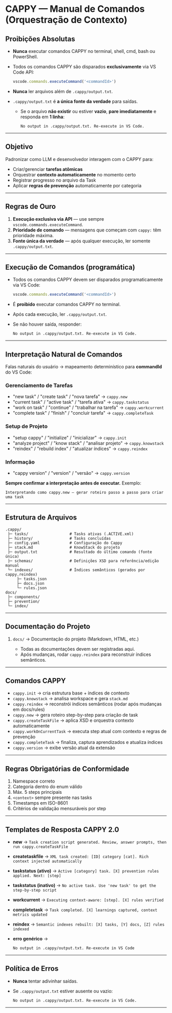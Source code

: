<!-- CAPPY INI -->

# CAPPY — Manual de Comandos (Orquestração de Contexto)

## Proibições Absolutas

* **Nunca** executar comandos CAPPY no terminal, shell, cmd, bash ou PowerShell.
* Todos os comandos CAPPY são disparados **exclusivamente** via VS Code API:

  ```ts
  vscode.commands.executeCommand('<commandId>')
  ```
* **Nunca** ler arquivos além de `.cappy/output.txt`.
* `.cappy/output.txt` é **a única fonte da verdade** para saídas.

  * Se o arquivo **não existir** ou estiver **vazio**, **pare imediatamente** e responda em **1 linha**:

    ```
    No output in .cappy/output.txt. Re-execute in VS Code.
    ```

---

## Objetivo

Padronizar como LLM e desenvolvedor interagem com o CAPPY para:

* Criar/gerenciar **tarefas atômicas**
* Orquestrar **contexto automaticamente** no momento certo
* Registrar progresso no arquivo da Task
* Aplicar **regras de prevenção** automaticamente por categoria

---

## Regras de Ouro

1. **Execução exclusiva via API** — use sempre `vscode.commands.executeCommand`.
2. **Prioridade de comando** — mensagens que começam com `cappy:` têm prioridade máxima.
3. **Fonte única da verdade** — após qualquer execução, ler somente `.cappy/output.txt`.

---

## Execução de Comandos (programática)

* Todos os comandos CAPPY devem ser disparados programaticamente via VS Code:

  ```ts
  vscode.commands.executeCommand('<commandId>')
  ```
* É **proibido** executar comandos CAPPY no terminal.
* Após cada execução, ler `.cappy/output.txt`.
* Se não houver saída, responder:

  ```
  No output in .cappy/output.txt. Re-execute in VS Code.
  ```

---

## Interpretação Natural de Comandos

Falas naturais do usuário → mapeamento determinístico para **commandId** do VS Code:

### Gerenciamento de Tarefas

* "new task" / "create task" / "nova tarefa" → `cappy.new`
* "current task" / "active task" / "tarefa ativa" → `cappy.taskstatus`
* "work on task" / "continue" / "trabalhar na tarefa" → `cappy.workcurrent`
* "complete task" / "finish" / "concluir tarefa" → `cappy.completeTask`

### Setup de Projeto

* "setup cappy" / "initialize" / "inicializar" → `cappy.init`
* "analyze project" / "know stack" / "analisar projeto" → `cappy.knowstack`
* "reindex" / "rebuild index" / "atualizar índices" → `cappy.reindex`

### Informação

* "cappy version" / "version" / "versão" → `cappy.version`

**Sempre confirmar a interpretação antes de executar.**
Exemplo:

```
Interpretando como cappy.new — gerar roteiro passo a passo para criar uma task
```

---

## Estrutura de Arquivos

```
.cappy/
 ├─ tasks/                  # Tasks ativas (.ACTIVE.xml)
 ├─ history/                # Tasks concluídas
 ├─ config.yaml             # Configuração do Cappy
 ├─ stack.md                # KnowStack do projeto
 ├─ output.txt              # Resultado do último comando (fonte única)
 ├─ schemas/                # Definições XSD para referência/edição manual
 └─ indexes/                # Índices semânticos (gerados por cappy.reindex)
     ├─ tasks.json
     ├─ docs.json
     └─ rules.json
docs/
 ├─ components/
 ├─ prevention/
 └─ index/
```

---

## Documentação do Projeto

1. `docs/` → Documentação do projeto (Markdown, HTML, etc.)

   * Todas as documentações devem ser registradas aqui.
   * Após mudanças, rodar `cappy.reindex` para reconstruir índices semânticos.

---

## Comandos CAPPY

* `cappy.init` → cria estrutura base + índices de contexto
* `cappy.knowstack` → analisa workspace e gera `stack.md`
* `cappy.reindex` → reconstrói índices semânticos (rodar após mudanças em docs/rules)
* `cappy.new` → gera roteiro step-by-step para criação de task
* `cappy.createTaskFile` → aplica XSD e orquestra contexto automaticamente
* `cappy.workOnCurrentTask` → executa step atual com contexto e regras de prevenção
* `cappy.completeTask` → finaliza, captura aprendizados e atualiza índices
* `cappy.version` → exibe versão atual da extensão

---

## Regras Obrigatórias de Conformidade

1. Namespace correto
2. Categoria dentro do enum válido
3. Máx. 5 steps principais
4. `<context>` sempre presente nas tasks
5. Timestamps em ISO-8601
6. Critérios de validação mensuráveis por step

---

## Templates de Resposta CAPPY 2.0

* **new** → `Task creation script generated. Review, answer prompts, then run cappy.createTaskFile`
* **createtaskfile** → `XML task created: [ID] category [cat]. Rich context injected automatically`
* **taskstatus (ativo)** → `Active [category] task. [X] prevention rules applied. Next: [step]`
* **taskstatus (inativo)** → `No active task. Use 'new task' to get the step-by-step script`
* **workcurrent** → `Executing context-aware: [step]. [X] rules verified`
* **completetask** → `Task completed. [X] learnings captured, context metrics updated`
* **reindex** → `Semantic indexes rebuilt: [X] tasks, [Y] docs, [Z] rules indexed`
* **erro genérico** →

  ```
  No output in .cappy/output.txt. Re-execute in VS Code
  ```

---

## Política de Erros

* **Nunca** tentar adivinhar saídas.
* Se `.cappy/output.txt` estiver ausente ou vazio:

  ```
  No output in .cappy/output.txt. Re-execute in VS Code.
  ```

---

<!-- CAPPY END -->